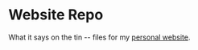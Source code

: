 # Website Repo 

What it says on the tin -- files for my [personal website](http://csc.ucdavis.edu/~ajurgens/).